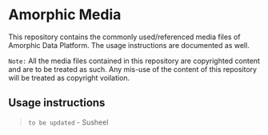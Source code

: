 # Amorphic Media

This repository contains the commonly used/referenced media files of Amorphic Data Platform. The usage instructions are documented as well. 

`Note:` All the media files contained in this repository are copyrighted content and are to be treated as such. Any mis-use of the content of this repository will be treated as copyright voilation.

## Usage instructions

> `to be updated` - Susheel
